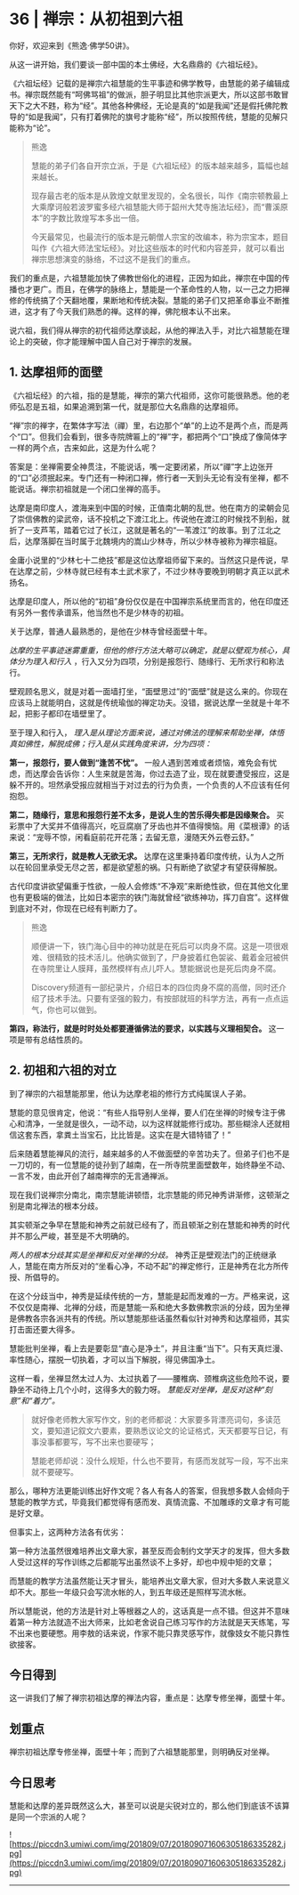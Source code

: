 # 36 | 禅宗：从初祖到六祖

你好，欢迎来到《熊逸·佛学50讲》。

从这一讲开始，我们要谈一部中国的本土佛经，大名鼎鼎的《六祖坛经》。

《六祖坛经》记载的是禅宗六祖慧能的生平事迹和佛学教导，由慧能的弟子编辑成书。禅宗既然能有“呵佛骂祖”的做派，胆子明显比其他宗派更大，所以这部书敢冒天下之大不韪，称为“经”。其他各种佛经，无论是真的“如是我闻”还是假托佛陀教导的“如是我闻”，只有打着佛陀的旗号才能称“经”，所以按照传统，慧能的见解只能称为“论”。

> 熊逸
> 
> 慧能的弟子们各自开宗立派，于是《六祖坛经》的版本越来越多，篇幅也越来越长。
> 
> 现存最古老的版本是从敦煌文献里发现的，全名很长，叫作《南宗顿教最上大乘摩诃般若波罗蜜多经六祖慧能大师于韶州大梵寺施法坛经》，而“曹溪原本”的字数比敦煌写本多出一倍。
> 
> 今天最常见，也最流行的版本是元朝僧人宗宝的改编本，称为宗宝本，题目叫作《六祖大师法宝坛经》。对比这些版本的时代和内容差异，就可以看出禅宗思想演变的脉络，不过这不是我们的重点。

我们的重点是，六祖慧能加快了佛教世俗化的进程，正因为如此，禅宗在中国的传播也才更广。而且，在佛学的脉络上，慧能是一个革命性的人物，以一己之力把禅修的传统搞了个天翻地覆，果断地和传统决裂。慧能的弟子们又把革命事业不断推进，这才有了今天我们熟悉的禅。这样的禅，佛陀根本认不出来。

说六祖，我们得从禅宗的初代祖师达摩谈起，从他的禅法入手，对比六祖慧能在理论上的突破，你才能理解中国人自己对于禅宗的发展。

## 1. 达摩祖师的面壁

《六祖坛经》的六祖，指的是慧能，禅宗的第六代祖师，这你可能很熟悉。他的老师弘忍是五祖，如果追溯到第一代，就是那位大名鼎鼎的达摩祖师。

“禅”宗的禅字，在繁体字写法（禪）里，右边那个“单”的上边不是两个点，而是两个“口”。但我们会看到，很多寺院牌匾上的“禅”字，都把两个“口”换成了像简体字一样的两个点，古来如此，这是为什么呢？

答案是：坐禅需要全神贯注，不能说话，嘴一定要闭紧，所以“禪”字上边张开的“口”必须抿起来。专门还有一种闭口禅，修行者一天到头无论有没有坐禅，都不能说话。禅宗初祖就是一个闭口坐禅的高手。

达摩是南印度人，渡海来到中国的时候，正值南北朝的乱世。他在南方的梁朝会见了崇信佛教的梁武帝，话不投机之下渡江北上。传说他在渡江的时候找不到船，就折了一支芦苇，踏着它过了长江，这就是著名的“一苇渡江”的故事。到了江北之后，达摩落脚在当时属于北魏境内的嵩山少林寺，所以少林寺被称为禅宗祖庭。

金庸小说里的“少林七十二绝技”都是这位达摩祖师留下来的。当然这只是传说，早在达摩之前，少林寺就已经有本土武术家了，不过少林寺要晚到明朝才真正以武术扬名。

达摩是印度人，所以他的“初祖”身份仅仅是在中国禅宗系统里而言的，他在印度还有另外一套传承谱系，他当然也不是少林寺的初祖。

关于达摩，普通人最熟悉的，是他在少林寺曾经面壁十年。

 *达摩的生平事迹迷雾重重，但他的修行方法大略可以确定，就是以壁观为核心，具体分为理入和行入* ，行入又分为四项，分别是报怨行、随缘行、无所求行和称法行。

壁观顾名思义，就是对着一面墙打坐，“面壁思过”的“面壁”就是这么来的。你现在应该马上就能明白，这就是传统瑜伽的禅定功夫。没错，据说达摩一坐就是十年不起，把影子都印在墙壁里了。

至于理入和行入， *理入是从理论方面来说，通过对佛法的理解来帮助坐禅，体悟真如佛性，解脱成佛；行入是从实践角度来讲，分为四项：*

 **第一，报怨行，要人做到“逢苦不忧”。** 一般人遇到苦难或者烦恼，难免会有忧虑，而达摩会告诉你：人生来就是苦海，你过去造了业，现在就要遭受报应，这是躲不开的。坦然承受报应就相当于对过去的行为负责，一个负责的人不应该有任何抱怨。

 **第二，随缘行，意思和报怨行差不太多，是说人生的苦乐得失都是因缘聚合。** 买彩票中了大奖并不值得高兴，吃豆腐崩了牙齿也并不值得懊恼。用《菜根谭》的话来说：“宠辱不惊，闲看庭前花开花落；去留无意，漫随天外云卷云舒。”

 **第三，无所求行，就是教人无欲无求。** 达摩在这里秉持着印度传统，认为人之所以在轮回里承受无尽之苦，都是欲望惹的祸。只有断绝了欲望才有望获得解脱。

古代印度讲欲望偏重于性欲，一般人会修炼“不净观”来断绝性欲，但在其他文化里也有更极端的做法，比如日本密宗的铁门海就曾经“欲练神功，挥刀自宫”。这样做到底对不对，你现在已经有判断力了。

> 熊逸
> 
> 顺便讲一下，铁门海心目中的神功就是在死后可以肉身不腐。这是一项很艰难、很精致的技术活儿。他确实做到了，尸身披着红色袈裟、戴着金冠被供在寺院里让人膜拜，虽然模样有点儿吓人。慧能据说也是死后肉身不腐。
> 
> Discovery频道有一部纪录片，介绍日本的四位肉身不腐的高僧，同时还介绍了技术手法。只要有坚强的毅力，有按部就班的科学方法，再有一点点运气，你也可以做到。

 **第四，称法行，就是时时处处都要遵循佛法的要求，以实践与义理相契合。** 这一项是带有总结性质的。

## 2. 初祖和六祖的对立

到了禅宗的六祖慧能那里，他认为达摩老祖的修行方式纯属误人子弟。

慧能的意见很肯定，他说：“有些人指导别人坐禅，要人们在坐禅的时候专注于佛心和清净，一坐就是很久，一动不动，以为这样就能修行成功。那些糊涂人还就相信这套东西，拿粪土当宝石，比比皆是。这实在是大错特错了！”

后来随着慧能禅风的流行，越来越多的人不做面壁的辛苦功夫了。但弟子们也不是一刀切的，有一位慧能的徒孙到了越南，在一所寺院里面壁数年，始终静坐不动、一言不发，由此开创了越南禅宗的无言通禅派。

现在我们说禅宗分南北，南宗慧能讲顿悟，北宗慧能的师兄神秀讲渐修，这顿渐之别是南北禅法的根本分歧。

其实顿渐之争早在慧能和神秀之前就已经有了，而且顿渐之别在慧能和神秀的时代并不那么严峻，甚至是不大明确的。

 *两人的根本分歧其实是坐禅和反对坐禅的分歧。* 神秀正是壁观法门的正统继承人，慧能在南方所反对的“坐看心净，不动不起”的禅定修行，正是神秀在北方所传授、所倡导的。

在这个分歧当中，神秀是延续传统的一方，慧能是起而发难的一方。严格来说，这不仅仅是南禅、北禅的分歧，而是慧能一系和绝大多数佛教宗派的分歧，因为坐禅是佛教各宗各派共有的传统。所以慧能那些话虽然看似针对神秀和达摩祖师，其实打击面还要大得多。

慧能批判坐禅，看上去是要彰显“直心是净土”，并且注重“当下”。只有天真烂漫、率性随心，摆脱一切执着，才可以当下解脱，得见佛国净土。

这样一看，坐禅显然太过人为、太过执着了——腰椎病、颈椎病这些危险不说，要静坐不动待上几个小时，这得多大的毅力呀。 *慧能反对坐禅，是反对这种“刻意”和“着力”。*

> 就好像老师教大家写作文，别的老师都说：大家要多背漂亮词句，多读范文，要知道记叙文六要素，要熟悉议论文的论证格式，天天都要写日记，有事没事都要写，写不出来也要硬写；
> 
> 慧能老师却说：没什么规矩，什么也不要背，有感而发就写一段，写不出来就不要硬写。

那么，哪种方法更能训练出好作文呢？各人有各人的答案，但我想多数人会倾向于慧能的教学方式，毕竟我们都觉得有感而发、真情流露、不加雕琢的文章才有可能是好文章。

但事实上，这两种方法各有优劣：

第一种方法虽然很难培养出文章大家，甚至反而会制约文学天才的发挥，但大多数人受过这样的写作训练之后都能写出虽然谈不上多好，却也中规中矩的文章；

而慧能的教学方法虽然能让天才冒头，能培养出文章大家，但对大多数人来说意义却不大。那些一年级只会写流水帐的人，到五年级还是照样写流水帐。

所以慧能说，他的方法是针对上等根器之人的，这话真是一点不错。但这并不意味着第一种方法就造不出大师来，比如老舍说自己练习写作的方法就是天天练笔，写不出来也要硬憋。用李敖的话来说，作家不能只靠灵感写作，就像妓女不能只靠性欲接客。

## 今日得到

这一讲我们了解了禅宗初祖达摩的禅法内容，重点是：达摩专修坐禅，面壁十年。

## 划重点

禅宗初祖达摩专修坐禅，面壁十年；而到了六祖慧能那里，则明确反对坐禅。

## 今日思考

慧能和达摩的差异既然这么大，甚至可以说是尖锐对立的，那么他们到底该不该算是同一个宗派的人呢？

![https://piccdn3.umiwi.com/img/201809/07/201809071606305186335282.jpg](https://piccdn3.umiwi.com/img/201809/07/201809071606305186335282.jpg)

---

